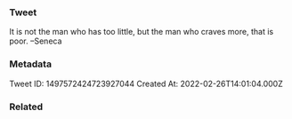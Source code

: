 ### Tweet
It is not the man who has too little, but the man who craves more, that is poor. –Seneca

### Metadata
Tweet ID: 1497572424723927044
Created At: 2022-02-26T14:01:04.000Z

### Related

